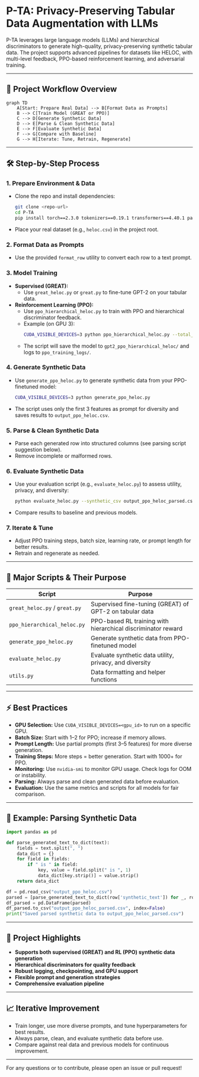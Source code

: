 # P-TA: Privacy-Preserving Tabular Data Augmentation with LLMs

P-TA leverages large language models (LLMs) and hierarchical discriminators to generate high-quality, privacy-preserving synthetic tabular data. The project supports advanced pipelines for datasets like HELOC, with multi-level feedback, PPO-based reinforcement learning, and adversarial training.

---

## 🚀 Project Workflow Overview

```mermaid
graph TD
    A[Start: Prepare Real Data] --> B[Format Data as Prompts]
    B --> C[Train Model (GREAT or PPO)]
    C --> D[Generate Synthetic Data]
    D --> E[Parse & Clean Synthetic Data]
    E --> F[Evaluate Synthetic Data]
    F --> G[Compare with Baseline]
    G --> H[Iterate: Tune, Retrain, Regenerate]
```

---

## 🛠️ Step-by-Step Process

### 1. **Prepare Environment & Data**
- Clone the repo and install dependencies:
  ```bash
  git clone <repo-url>
  cd P-TA
  pip install torch==2.3.0 tokenizers==0.19.1 transformers==4.40.1 pandas==2.2.2 scikit-learn numpy trl
  ```
- Place your real dataset (e.g., `heloc.csv`) in the project root.

### 2. **Format Data as Prompts**
- Use the provided `format_row` utility to convert each row to a text prompt.

### 3. **Model Training**
- **Supervised (GREAT):**
  - Use `great_heloc.py` or `great.py` to fine-tune GPT-2 on your tabular data.
- **Reinforcement Learning (PPO):**
  - Use `ppo_hierarchical_heloc.py` to train with PPO and hierarchical discriminator feedback.
  - Example (on GPU 3):
    ```bash
    CUDA_VISIBLE_DEVICES=3 python ppo_hierarchical_heloc.py --total_steps 1000 --batch_size 2 --learning_rate 1e-5
    ```
  - The script will save the model to `gpt2_ppo_hierarchical_heloc/` and logs to `ppo_training_logs/`.

### 4. **Generate Synthetic Data**
- Use `generate_ppo_heloc.py` to generate synthetic data from your PPO-finetuned model:
  ```bash
  CUDA_VISIBLE_DEVICES=3 python generate_ppo_heloc.py
  ```
- The script uses only the first 3 features as prompt for diversity and saves results to `output_ppo_heloc.csv`.

### 5. **Parse & Clean Synthetic Data**
- Parse each generated row into structured columns (see parsing script suggestion below).
- Remove incomplete or malformed rows.

### 6. **Evaluate Synthetic Data**
- Use your evaluation script (e.g., `evaluate_heloc.py`) to assess utility, privacy, and diversity:
  ```bash
  python evaluate_heloc.py --synthetic_csv output_ppo_heloc_parsed.csv
  ```
- Compare results to baseline and previous models.

### 7. **Iterate & Tune**
- Adjust PPO training steps, batch size, learning rate, or prompt length for better results.
- Retrain and regenerate as needed.

---

## 📂 Major Scripts & Their Purpose

| Script                        | Purpose                                                      |
|-------------------------------|--------------------------------------------------------------|
| `great_heloc.py` / `great.py` | Supervised fine-tuning (GREAT) of GPT-2 on tabular data      |
| `ppo_hierarchical_heloc.py`   | PPO-based RL training with hierarchical discriminator reward  |
| `generate_ppo_heloc.py`       | Generate synthetic data from PPO-finetuned model             |
| `evaluate_heloc.py`           | Evaluate synthetic data utility, privacy, and diversity      |
| `utils.py`                    | Data formatting and helper functions                         |

---

## ⚡ Best Practices
- **GPU Selection:** Use `CUDA_VISIBLE_DEVICES=<gpu_id>` to run on a specific GPU.
- **Batch Size:** Start with 1–2 for PPO; increase if memory allows.
- **Prompt Length:** Use partial prompts (first 3–5 features) for more diverse generation.
- **Training Steps:** More steps = better generation. Start with 1000+ for PPO.
- **Monitoring:** Use `nvidia-smi` to monitor GPU usage. Check logs for OOM or instability.
- **Parsing:** Always parse and clean generated data before evaluation.
- **Evaluation:** Use the same metrics and scripts for all models for fair comparison.

---

## 🧩 Example: Parsing Synthetic Data
```python
import pandas as pd

def parse_generated_text_to_dict(text):
    fields = text.split(", ")
    data_dict = {}
    for field in fields:
        if " is " in field:
            key, value = field.split(" is ", 1)
            data_dict[key.strip()] = value.strip()
    return data_dict

df = pd.read_csv("output_ppo_heloc.csv")
parsed = [parse_generated_text_to_dict(row['synthetic_text']) for _, row in df.iterrows()]
df_parsed = pd.DataFrame(parsed)
df_parsed.to_csv("output_ppo_heloc_parsed.csv", index=False)
print("Saved parsed synthetic data to output_ppo_heloc_parsed.csv")
```

---

## 🌟 Project Highlights
- **Supports both supervised (GREAT) and RL (PPO) synthetic data generation**
- **Hierarchical discriminators for quality feedback**
- **Robust logging, checkpointing, and GPU support**
- **Flexible prompt and generation strategies**
- **Comprehensive evaluation pipeline**

---

## 📈 Iterative Improvement
- Train longer, use more diverse prompts, and tune hyperparameters for best results.
- Always parse, clean, and evaluate synthetic data before use.
- Compare against real data and previous models for continuous improvement.

---

For any questions or to contribute, please open an issue or pull request!
